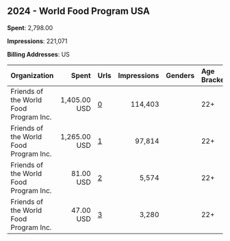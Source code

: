 ## 2024 - World Food Program USA 
**Spent**: 2,798.00

**Impressions**: 221,071

**Billing Addresses**: US

|Organization|Spent|Urls|Impressions|Genders|Age Brackets|Country Codes|
|:---|---:|:---|---:|:---|:---|:---|
|Friends of the World Food Program  Inc.|1,405.00 USD|[0](https://www.snap.com/political-ads/asset/b903a942910493c52050c917ea4d4caba563e154582b2636d16629b0a55a6878?mediaType=mp4)|114,403||22+|united states|
|Friends of the World Food Program  Inc.|1,265.00 USD|[1](https://www.snap.com/political-ads/asset/ae71bcff677b3c50d0641397c78e6df76851df047bdfb3fd86ea10c137188400?mediaType=jpg)|97,814||22+|united states|
|Friends of the World Food Program  Inc.|81.00 USD|[2](https://www.snap.com/political-ads/asset/ae71bcff677b3c50d0641397c78e6df76851df047bdfb3fd86ea10c137188400?mediaType=jpg)|5,574||22+|united states|
|Friends of the World Food Program  Inc.|47.00 USD|[3](https://www.snap.com/political-ads/asset/b903a942910493c52050c917ea4d4caba563e154582b2636d16629b0a55a6878?mediaType=mp4)|3,280||22+|united states|
